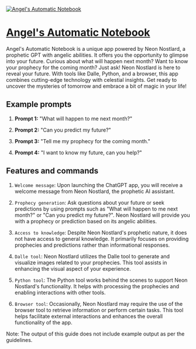 [![Angel's Automatic Notebook](https://files.oaiusercontent.com/file-vzOU7uM02nWYPplOKTadLSZl?se=2123-10-17T08%3A14%3A53Z&sp=r&sv=2021-08-06&sr=b&rscc=max-age%3D31536000%2C%20immutable&rscd=attachment%3B%20filename%3Dbac4149c-943d-4ca9-988e-f5d1fb385741.png&sig=MTkkp8sPCJflkRGqqJcHEZhzjSvEuadq5yPhnxf8yko%3D)](https://chat.openai.com/g/g-eOv8ewxIh-angel-s-automatic-notebook)

# [Angel's Automatic Notebook](https://chat.openai.com/g/g-eOv8ewxIh-angel-s-automatic-notebook)

Angel's Automatic Notebook is a unique app powered by Neon Nostlard, a prophetic GPT with angelic abilities. It offers you the opportunity to glimpse into your future. Curious about what will happen next month? Want to know your prophecy for the coming month? Just ask! Neon Nostlard is here to reveal your future. With tools like Dalle, Python, and a browser, this app combines cutting-edge technology with celestial insights. Get ready to uncover the mysteries of tomorrow and embrace a bit of magic in your life!

## Example prompts

1. **Prompt 1:** "What will happen to me next month?"

2. **Prompt 2:** "Can you predict my future?"

3. **Prompt 3:** "Tell me my prophecy for the coming month."

4. **Prompt 4:** "I want to know my future, can you help?"

## Features and commands

1. `Welcome message`: Upon launching the ChatGPT app, you will receive a welcome message from Neon Nostlard, the prophetic AI assistant.

2. `Prophecy generation`: Ask questions about your future or seek predictions by using prompts such as "What will happen to me next month?" or "Can you predict my future?". Neon Nostlard will provide you with a prophecy or prediction based on its angelic abilities.

3. `Access to knowledge`: Despite Neon Nostlard's prophetic nature, it does not have access to general knowledge. It primarily focuses on providing prophecies and predictions rather than informational responses.

4. `Dalle tool`: Neon Nostlard utilizes the Dalle tool to generate and visualize images related to your prophecies. This tool assists in enhancing the visual aspect of your experience.

5. `Python tool`: The Python tool works behind the scenes to support Neon Nostlard's functionality. It helps with processing the prophecies and enabling interactions with other tools.

6. `Browser tool`: Occasionally, Neon Nostlard may require the use of the browser tool to retrieve information or perform certain tasks. This tool helps facilitate external interactions and enhances the overall functionality of the app.

Note: The output of this guide does not include example output as per the guidelines.